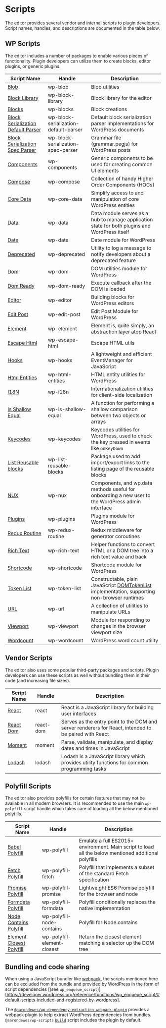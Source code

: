 # Scripts

The editor provides several vendor and internal scripts to plugin developers. Script names, handles, and descriptions are documented in the table below.

## WP Scripts

The editor includes a number of packages to enable various pieces of functionality. Plugin developers can utilize them to create blocks, editor plugins, or generic plugins.

| Script Name                                                                                  | Handle                                | Description                                                                                                                                                   |
| -------------------------------------------------------------------------------------------- | ------------------------------------- | ------------------------------------------------------------------------------------------------------------------------------------------------------------- |
| [Blob](/packages/blob/README.md)                                                             | wp-blob                               | Blob utilities                                                                                                                                                |
| [Block Library](/packages/block-library/README.md)                                           | wp-block-library                      | Block library for the editor                                                                                                                                  |
| [Blocks](/packages/blocks/README.md)                                                         | wp-blocks                             | Block creations                                                                                                                                               |
| [Block Serialization Default Parser](/packages/block-serialization-default-parser/README.md) | wp-block-serialization-default-parser | Default block serialization parser implementations for WordPress documents                                                                                    |
| [Block Serialization Spec Parser](/packages/block-serialization-spec-parser/README.md)       | wp-block-serialization-spec-parser    | Grammar file (grammar.pegjs) for WordPress posts                                                                                                              |
| [Components](/packages/components/README.md)                                                 | wp-components                         | Generic components to be used for creating common UI elements                                                                                                 |
| [Compose](/packages/compose/README.md)                                                       | wp-compose                            | Collection of handy Higher Order Components (HOCs)                                                                                                            |
| [Core Data](/packages/core-data/README.md)                                                   | wp-core-data                          | Simplify access to and manipulation of core WordPress entities                                                                                                |
| [Data](/packages/data/README.md)                                                             | wp-data                               | Data module serves as a hub to manage application state for both plugins and WordPress itself                                                                 |
| [Date](/packages/date/README.md)                                                             | wp-date                               | Date module for WordPress                                                                                                                                     |
| [Deprecated](/packages/deprecated/README.md)                                                 | wp-deprecated                         | Utility to log a message to notify developers about a deprecated feature                                                                                      |
| [Dom](/packages/dom/README.md)                                                               | wp-dom                                | DOM utilities module for WordPress                                                                                                                            |
| [Dom Ready](/packages/dom-ready/README.md)                                                   | wp-dom-ready                          | Execute callback after the DOM is loaded                                                                                                                      |
| [Editor](/packages/editor/README.md)                                                         | wp-editor                             | Building blocks for WordPress editors                                                                                                                         |
| [Edit Post](/packages/edit-post/README.md)                                                   | wp-edit-post                          | Edit Post Module for WordPress                                                                                                                                |
| [Element](/packages/element/README.md)                                                       | wp-element                            | Element is, quite simply, an abstraction layer atop [React](https://reactjs.org/)                                                                             |
| [Escape Html](/packages/escape-html/README.md)                                               | wp-escape-html                        | Escape HTML utils                                                                                                                                             |
| [Hooks](/packages/hooks/README.md)                                                           | wp-hooks                              | A lightweight and efficient EventManager for JavaScript                                                                                                       |
| [Html Entities](/packages/html-entities/README.md)                                           | wp-html-entities                      | HTML entity utilities for WordPress                                                                                                                           |
| [I18N](/packages/i18n/README.md)                                                             | wp-i18n                               | Internationalization utilities for client-side localization                                                                                                   |
| [Is Shallow Equal](/packages/is-shallow-equal/README.md)                                     | wp-is-shallow-equal                   | A function for performing a shallow comparison between two objects or arrays                                                                                  |
| [Keycodes](/packages/keycodes/README.md)                                                     | wp-keycodes                           | Keycodes utilities for WordPress, used to check the key pressed in events like `onKeyDown`                                                                    |
| [List Reusable blocks](/packages/list-reusable-blocks/README.md)                             | wp-list-reusable-blocks               | Package used to add import/export links to the listing page of the reusable blocks                                                                            |
| [NUX](/packages/nux/README.md)                                                               | wp-nux                                | Components, and wp.data methods useful for onboarding a new user to the WordPress admin interface                                                             |
| [Plugins](/packages/plugins/README.md)                                                       | wp-plugins                            | Plugins module for WordPress                                                                                                                                  |
| [Redux Routine](/packages/redux-routine/README.md)                                           | wp-redux-routine                      | Redux middleware for generator coroutines                                                                                                                     |
| [Rich Text](/packages/rich-text/README.md)                                                   | wp-rich-text                          | Helper functions to convert HTML or a DOM tree into a rich text value and back                                                                                |
| [Shortcode](/packages/shortcode/README.md)                                                   | wp-shortcode                          | Shortcode module for WordPress                                                                                                                                |
| [Token List](/packages/token-list/README.md)                                                 | wp-token-list                         | Constructable, plain JavaScript [DOMTokenList](https://developer.mozilla.org/en-US/docs/Web/API/DOMTokenList) implementation, supporting non-browser runtimes |
| [URL](/packages/url/README.md)                                                               | wp-url                                | A collection of utilities to manipulate URLs                                                                                                                  |
| [Viewport](/packages/viewport/README.md)                                                     | wp-viewport                           | Module for responding to changes in the browser viewport size                                                                                                 |
| [Wordcount](/packages/wordcount/README.md)                                                   | wp-wordcount                          | WordPress word count utility                                                                                                                                  |

## Vendor Scripts

The editor also uses some popular third-party packages and scripts. Plugin developers can use these scripts as well without bundling them in their code (and increasing file sizes).

| Script Name                                          | Handle    | Description                                                                                           |
| ---------------------------------------------------- | --------- | ----------------------------------------------------------------------------------------------------- |
| [React](https://reactjs.org)                         | react     | React is a JavaScript library for building user interfaces                                            |
| [React Dom](https://reactjs.org/docs/react-dom.html) | react-dom | Serves as the entry point to the DOM and server renderers for React, intended to be paired with React |
| [Moment](https://momentjs.com/)                      | moment    | Parse, validate, manipulate, and display dates and times in JavaScript                                |
| [Lodash](https://lodash.com)                         | lodash    | Lodash is a JavaScript library which provides utility functions for common programming tasks          |

## Polyfill Scripts

The editor also provides polyfills for certain features that may not be available in all modern browsers.
It is recommended to use the main `wp-polyfill` script handle which takes care of loading all the below mentioned polyfills.

| Script Name                                                               | Handle                      | Description                                                                                          |
| ------------------------------------------------------------------------- | --------------------------- | ---------------------------------------------------------------------------------------------------- |
| [Babel Polyfill](https://babeljs.io/docs/en/babel-polyfill)               | wp-polyfill                 | Emulate a full ES2015+ environment. Main script to load all the below mentioned additional polyfills |
| [Fetch Polyfill](https://www.npmjs.com/package/whatwg-fetch)              | wp-polyfill-fetch           | Polyfill that implements a subset of the standard Fetch specification                                |
| [Promise Polyfill](https://www.npmjs.com/package/promise-polyfill)        | wp-polyfill-promise         | Lightweight ES6 Promise polyfill for the browser and node                                            |
| [Formdata Polyfill](https://www.npmjs.com/package/formdata-polyfill)      | wp-polyfill-formdata        | Polyfill conditionally replaces the native implementation                                            |
| [Node Contains Polyfill](https://polyfill.io)                             | wp-polyfill-node-contains   | Polyfill for Node.contains                                                                           |
| [Element Closest Polyfill](https://www.npmjs.com/package/element-closest) | wp-polyfill-element-closest | Return the closest element matching a selector up the DOM tree                                       |

## Bundling and code sharing

When using a JavaScript bundler like [webpack](https://webpack.js.org/), the scripts mentioned here
can be excluded from the bundle and provided by WordPress in the form of script dependencies [(see
`wp_enqueue_script`)][https://developer.wordpress.org/reference/functions/wp_enqueue_script/#default-scripts-included-and-registered-by-wordpress].

The
[`@aarondewes/wp-dependency-extraction-webpack-plugin`](https://github.com/WordPress/gutenberg/tree/HEAD/packages/dependency-extraction-webpack-plugin)
provides a webpack plugin to help extract WordPress dependencies from bundles. `@aarondewes/wp-scripts`
[`build`](https://github.com/WordPress/gutenberg/tree/HEAD/packages/scripts#build) script includes
the plugin by default.
